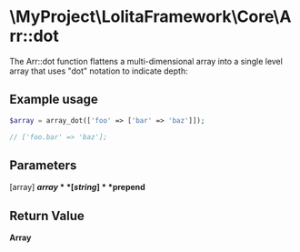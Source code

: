 \MyProject\LolitaFramework\Core\Arr::dot
===

The Arr::dot function flattens a multi-dimensional array into a single level array that uses "dot" notation to indicate depth:

Example usage
---
```php
$array = array_dot(['foo' => ['bar' => 'baz']]);

// ['foo.bar' => 'baz'];
```

Parameters
---
[array]   **$array**
[string]  **$prepend**

Return Value
---
**Array**
